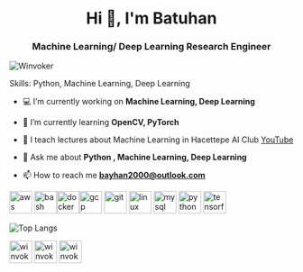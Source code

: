 <h1 align="center">Hi 👋, I'm Batuhan</h1>
<h3 align="center">Machine Learning/ Deep Learning Research Engineer</h3>

<p align="left"> <img src="https://komarev.com/ghpvc/?username=Winvoker" alt="Winvoker" /> </p>

Skills: Python, Machine Learning, Deep Learning

- 💻 I’m currently working on **Machine Learning, Deep Learning**

- 🌱 I’m currently learning **OpenCV, PyTorch**

- 🎥 I teach lectures about Machine Learning in Hacettepe AI Club [YouTube](https://www.youtube.com/watch?v=rDjuRkEEXlU&list=PLuG3KTJbiTEUq9OezwQJsaAzX59BGlPSV)
- 💬 Ask me about **Python , Machine Learning, Deep Learning**

- 📫 How to reach me **bayhan2000@outlook.com**

<p align="left"><img src="https://devicons.github.io/devicon/devicon.git/icons/amazonwebservices/amazonwebservices-original-wordmark.svg" alt="aws" width="40" height="40"/> <img src="https://www.vectorlogo.zone/logos/gnu_bash/gnu_bash-icon.svg" alt="bash" width="40" height="40"/><img src="https://devicons.github.io/devicon/devicon.git/icons/docker/docker-original-wordmark.svg" alt="docker" width="40" height="40"/><img src="https://www.vectorlogo.zone/logos/google_cloud/google_cloud-icon.svg" alt="gcp" width="40" height="40"/> <img src="https://www.vectorlogo.zone/logos/git-scm/git-scm-icon.svg" alt="git" width="40" height="40"/> <img src="https://devicons.github.io/devicon/devicon.git/icons/linux/linux-original.svg" alt="linux" width="40" height="40"/> <img src="https://devicons.github.io/devicon/devicon.git/icons/mysql/mysql-original-wordmark.svg" alt="mysql" width="40" height="40"/> <img src="https://cdn3.iconfinder.com/data/icons/logos-and-brands-adobe/512/267_Python-512.png" alt="python" width="40" height="40"/> <img src="https://www.vectorlogo.zone/logos/tensorflow/tensorflow-icon.svg" alt="tensorflow" width="40" height="40"/></p>

![Top Langs](https://github-readme-stats.vercel.app/api/top-langs/?username=winvoker&layout=compact)

<a href="https://github.com/winvoker" target="blank"><img align="center" src="https://cdn.jsdelivr.net/npm/simple-icons@3.0.1/icons/github.svg" alt="winvoker" height="40" width="40" /></a>
<a href="https://www.linkedin.com/in/batuhanayhan/" target="blank"><img align="center" src="https://cdn.jsdelivr.net/npm/simple-icons@3.0.1/icons/linkedin.svg" alt="winvoker" height="40" width="40" /></a>
<a href="https://kaggle.com/winvoker" target="blank"><img align="center" src="https://cdn.jsdelivr.net/npm/simple-icons@3.0.1/icons/kaggle.svg" alt="winvoker" height="40" width="40" /></a>
